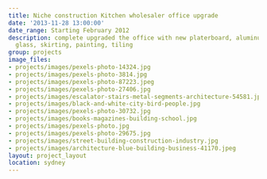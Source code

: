 ```yaml
---
title: Niche construction Kitchen wholesaler office upgrade
date: '2013-11-28 13:00:00'
date_range: Starting February 2012
description: complete upgraded the office with new platerboard, aluminum partitions,
  glass, skirting, painting, tiling
group: projects
image_files:
- projects/images/pexels-photo-14324.jpg
- projects/images/pexels-photo-3814.jpg
- projects/images/pexels-photo-87223.jpeg
- projects/images/pexels-photo-27406.jpg
- projects/images/escalator-stairs-metal-segments-architecture-54581.jpeg
- projects/images/black-and-white-city-bird-people.jpg
- projects/images/pexels-photo-30732.jpg
- projects/images/books-magazines-building-school.jpg
- projects/images/pexels-photo.jpg
- projects/images/pexels-photo-29675.jpg
- projects/images/street-building-construction-industry.jpg
- projects/images/architecture-blue-building-business-41170.jpeg
layout: project_layout
location: sydney
---
```

